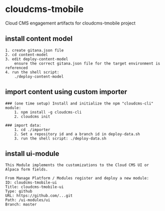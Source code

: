 # cloudcms-tmobile
Cloud CMS engagement artifacts for cloudcms-tmobile project

## install content model
    1. create gitana.json file
    2. cd content-model
    3. edit deploy-content-model
        ensure the correct gitana.json file for the target environment is referenced
    4. run the shell script: 
        ./deploy-content-model

## import content using custom importer

    ### (one time setup) Install and initialize the npm "cloudcms-cli" module:
        1. npm install -g cloudcms-cli
        2. cloudcms init

    ### import data:
        1. cd ./importer
        2. Set a repository id and a branch id in deploy-data.sh
        3. run the shell script: ./deploy-data.sh

## install ui-module
    This Module implements the customizations to the Cloud CMS UI or Alpaca form fields.

    From Manage Platform / Modules register and deploy a new module:
    ID: cloudcms-tmobile-ui
    Title: cloudcms-tmobile-ui
    Type: github
    URL: https://github.com/...git
    Path: /ui-modules/ui
    Branch: master
